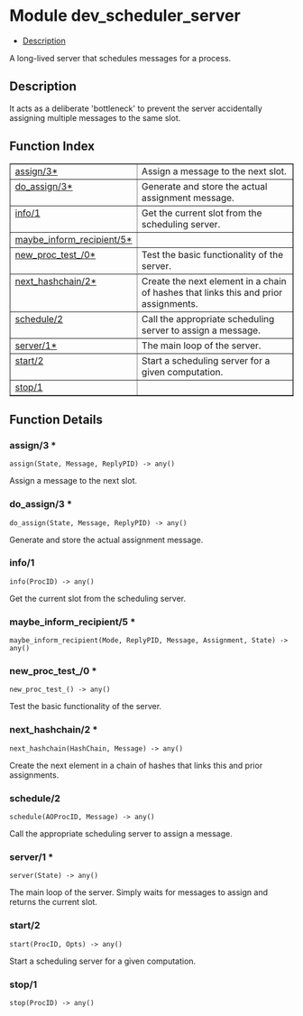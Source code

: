 

# Module dev_scheduler_server #
* [Description](#description)

A long-lived server that schedules messages for a process.

<a name="description"></a>

## Description ##
It acts as a deliberate 'bottleneck' to prevent the server accidentally
assigning multiple messages to the same slot.<a name="index"></a>

## Function Index ##


<table width="100%" border="1" cellspacing="0" cellpadding="2" summary="function index"><tr><td valign="top"><a href="#assign-3">assign/3*</a></td><td>Assign a message to the next slot.</td></tr><tr><td valign="top"><a href="#do_assign-3">do_assign/3*</a></td><td>Generate and store the actual assignment message.</td></tr><tr><td valign="top"><a href="#info-1">info/1</a></td><td>Get the current slot from the scheduling server.</td></tr><tr><td valign="top"><a href="#maybe_inform_recipient-5">maybe_inform_recipient/5*</a></td><td></td></tr><tr><td valign="top"><a href="#new_proc_test_-0">new_proc_test_/0*</a></td><td>Test the basic functionality of the server.</td></tr><tr><td valign="top"><a href="#next_hashchain-2">next_hashchain/2*</a></td><td>Create the next element in a chain of hashes that links this and prior
assignments.</td></tr><tr><td valign="top"><a href="#schedule-2">schedule/2</a></td><td>Call the appropriate scheduling server to assign a message.</td></tr><tr><td valign="top"><a href="#server-1">server/1*</a></td><td>The main loop of the server.</td></tr><tr><td valign="top"><a href="#start-2">start/2</a></td><td>Start a scheduling server for a given computation.</td></tr><tr><td valign="top"><a href="#stop-1">stop/1</a></td><td></td></tr></table>


<a name="functions"></a>

## Function Details ##

<a name="assign-3"></a>

### assign/3 * ###

`assign(State, Message, ReplyPID) -> any()`

Assign a message to the next slot.

<a name="do_assign-3"></a>

### do_assign/3 * ###

`do_assign(State, Message, ReplyPID) -> any()`

Generate and store the actual assignment message.

<a name="info-1"></a>

### info/1 ###

`info(ProcID) -> any()`

Get the current slot from the scheduling server.

<a name="maybe_inform_recipient-5"></a>

### maybe_inform_recipient/5 * ###

`maybe_inform_recipient(Mode, ReplyPID, Message, Assignment, State) -> any()`

<a name="new_proc_test_-0"></a>

### new_proc_test_/0 * ###

`new_proc_test_() -> any()`

Test the basic functionality of the server.

<a name="next_hashchain-2"></a>

### next_hashchain/2 * ###

`next_hashchain(HashChain, Message) -> any()`

Create the next element in a chain of hashes that links this and prior
assignments.

<a name="schedule-2"></a>

### schedule/2 ###

`schedule(AOProcID, Message) -> any()`

Call the appropriate scheduling server to assign a message.

<a name="server-1"></a>

### server/1 * ###

`server(State) -> any()`

The main loop of the server. Simply waits for messages to assign and
returns the current slot.

<a name="start-2"></a>

### start/2 ###

`start(ProcID, Opts) -> any()`

Start a scheduling server for a given computation.

<a name="stop-1"></a>

### stop/1 ###

`stop(ProcID) -> any()`

